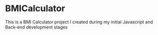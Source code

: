 # BMICalculator
This is a BMI Calculator project I created during my initial Javascript and Back-end development stages
